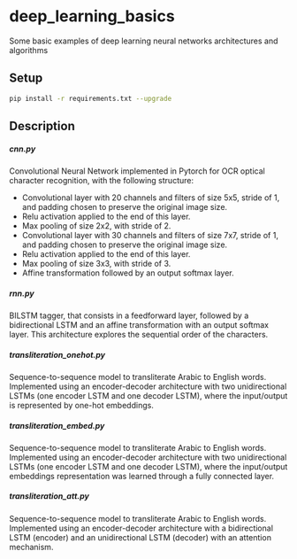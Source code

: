 # deep_learning_basics
Some basic examples of deep learning neural networks architectures and algorithms

## Setup
```bash
pip install -r requirements.txt --upgrade
```

## Description
##### cnn.py

Convolutional Neural Network implemented in Pytorch for OCR optical character recognition, with the following structure:
* Convolutional layer with 20 channels and filters of size 5x5, stride of 1, and padding chosen to preserve the original image size.
* Relu activation applied to the end of this layer.
* Max pooling of size 2x2, with stride of 2.
* Convolutional layer with 30 channels and filters of size 7x7, stride of 1, and padding chosen to preserve the original image size.
* Relu activation applied to the end of this layer.
* Max pooling of size 3x3, with stride of 3.
* Affine transformation followed by an output softmax layer.

##### rnn.py

BILSTM tagger, that consists in a feedforward layer, followed by a bidirectional LSTM and an affine transformation with an output softmax layer. This architecture explores the sequential order of the characters.

##### transliteration_onehot.py

Sequence-to-sequence model to transliterate Arabic to English words. Implemented using an encoder-decoder architecture with two unidirectional LSTMs (one encoder LSTM and one decoder LSTM), where the input/output is represented by one-hot embeddings.

##### transliteration_embed.py

Sequence-to-sequence model to transliterate Arabic to English words. Implemented using an encoder-decoder architecture with two unidirectional LSTMs (one encoder LSTM and one decoder LSTM), where the input/output embeddings representation was learned through a fully connected layer.

##### transliteration_att.py

Sequence-to-sequence model to transliterate Arabic to English words. Implemented using an encoder-decoder architecture with a bidirectional LSTM (encoder) and an unidirectional LSTM (decoder) with an attention mechanism.
